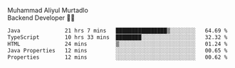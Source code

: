 Muhammad Aliyul Murtadlo
<br>
Backend Developer 👨‍💻
<br>
<!--START_SECTION:waka-->

```txt
Java              21 hrs 7 mins   ████████████████▒░░░░░░░░   64.69 %
TypeScript        10 hrs 33 mins  ████████░░░░░░░░░░░░░░░░░   32.32 %
HTML              24 mins         ▒░░░░░░░░░░░░░░░░░░░░░░░░   01.24 %
Java Properties   12 mins         ░░░░░░░░░░░░░░░░░░░░░░░░░   00.65 %
Properties        12 mins         ░░░░░░░░░░░░░░░░░░░░░░░░░   00.62 %
```

<!--END_SECTION:waka-->
